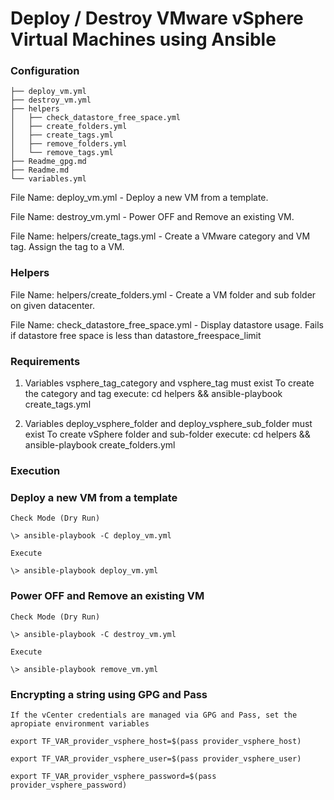 # Deploy / Destroy VMware vSphere Virtual Machines using Ansible

### Configuration

```
├── deploy_vm.yml
├── destroy_vm.yml
├── helpers
│   ├── check_datastore_free_space.yml
│   ├── create_folders.yml
│   ├── create_tags.yml
│   ├── remove_folders.yml
│   └── remove_tags.yml
├── Readme_gpg.md
├── Readme.md
└── variables.yml
```

File Name: deploy_vm.yml - Deploy a new VM from a template.

File Name: destroy_vm.yml - Power OFF and Remove an existing VM.

File Name: helpers/create_tags.yml - Create a VMware category and VM tag. Assign the tag to a VM.

### Helpers

File Name: helpers/create_folders.yml - Create a VM folder and sub folder on given datacenter.

File Name: check_datastore_free_space.yml - Display datastore usage. Fails if datastore free space is less than datastore_freespace_limit

### Requirements

1. Variables vsphere_tag_category and vsphere_tag must exist
   To create the category and tag execute: cd helpers  &&  ansible-playbook create_tags.yml

2. Variables deploy_vsphere_folder and deploy_vsphere_sub_folder must exist
   To create vSphere folder and sub-folder execute: cd helpers && ansible-playbook create_folders.yml


### Execution

### Deploy a new VM from a template

    Check Mode (Dry Run)

    \> ansible-playbook -C deploy_vm.yml

    Execute

    \> ansible-playbook deploy_vm.yml 

### Power OFF and Remove an existing VM 

    Check Mode (Dry Run)

    \> ansible-playbook -C destroy_vm.yml

    Execute

    \> ansible-playbook remove_vm.yml


### Encrypting a string using GPG and Pass

    If the vCenter credentials are managed via GPG and Pass, set the apropiate environment variables

    export TF_VAR_provider_vsphere_host=$(pass provider_vsphere_host)

    export TF_VAR_provider_vsphere_user=$(pass provider_vsphere_user)

    export TF_VAR_provider_vsphere_password=$(pass provider_vsphere_password)
